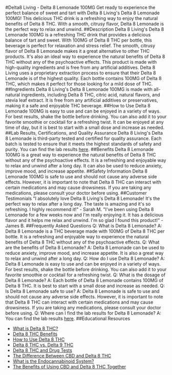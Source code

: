 #Delta8 Living - Delta 8 Lemonade 100MG
Get ready to experience the perfect balance of sweet and tart with Delta 8 Living's Delta 8 Lemonade 100MG! This delicious THC drink is a refreshing way to enjoy the natural benefits of Delta 8 THC. With a smooth, citrusy flavor, Delta 8 Lemonade is the perfect way to relax and unwind.
##Description
Delta 8 Living's Delta 8 Lemonade 100MG is a refreshing THC drink that provides a delicious balance of tart and sweet. With 100MG of Delta 8 THC per bottle, this beverage is perfect for relaxation and stress relief. The smooth, citrusy flavor of Delta 8 Lemonade makes it a great alternative to other THC products. It's also an ideal way to experience the natural benefits of Delta 8 THC without any of the psychoactive effects.
This product is made with high-quality ingredients and is free from any artificial additives. Delta 8 Living uses a proprietary extraction process to ensure that their Delta 8 Lemonade is of the highest quality. Each bottle contains 100MG of Delta 8 THC, which makes it perfect for those looking for a mild dose of THC.
##Ingredients
Delta 8 Living's Delta 8 Lemonade 100MG is made with all-natural ingredients, including Delta 8 THC, citric acid, natural flavors, and stevia leaf extract. It is free from any artificial additives or preservatives, making it a safe and enjoyable THC beverage.
##How to Use
Delta 8 Lemonade 100MG is easy to use and can be enjoyed in a variety of ways. For best results, shake the bottle before drinking. You can also add it to your favorite smoothie or cocktail for a refreshing twist. It can be enjoyed at any time of day, but it is best to start with a small dose and increase as needed.
##Lab Results, Certifications, and Quality Assurance
Delta 8 Living's Delta 8 Lemonade is third-party tested and certified for quality assurance. Each batch is tested to ensure that it meets the highest standards of safety and purity. You can find the lab results [here](link).
##Benefits
Delta 8 Lemonade 100MG is a great way to experience the natural benefits of Delta 8 THC without any of the psychoactive effects. It is a refreshing and enjoyable way to relax and unwind after a long day. It can also be used to reduce anxiety, improve mood, and increase appetite.
##Safety Information
Delta 8 Lemonade 100MG is safe to use and should not cause any adverse side effects. However, it is important to note that Delta 8 THC can interact with certain medications and may cause drowsiness. If you are taking any medications, please consult your doctor before using.
##Customer Testimonials
"I absolutely love Delta 8 Living's Delta 8 Lemonade! It's the perfect way to relax after a long day. The taste is amazing and it's so refreshing. I highly recommend it!" - Sarah M.
"I've been using Delta 8 Lemonade for a few weeks now and I'm really enjoying it. It has a delicious flavor and it helps me relax and unwind. I'm so glad I found this product!" - James B.
##Frequently Asked Questions
Q: What is Delta 8 Lemonade?
A: Delta 8 Lemonade is a THC beverage made with 100MG of Delta 8 THC per bottle. It is a refreshing and enjoyable way to experience the natural benefits of Delta 8 THC without any of the psychoactive effects.
Q: What are the benefits of Delta 8 Lemonade?
A: Delta 8 Lemonade can be used to reduce anxiety, improve mood, and increase appetite. It is also a great way to relax and unwind after a long day.
Q: How do I use Delta 8 Lemonade?
A: Delta 8 Lemonade is easy to use and can be enjoyed in a variety of ways. For best results, shake the bottle before drinking. You can also add it to your favorite smoothie or cocktail for a refreshing twist.
Q: What is the dosage of Delta 8 Lemonade?
A: Each bottle of Delta 8 Lemonade contains 100MG of Delta 8 THC. It is best to start with a small dose and increase as needed.
Q: Is Delta 8 Lemonade safe to use?
A: Delta 8 Lemonade is safe to use and should not cause any adverse side effects. However, it is important to note that Delta 8 THC can interact with certain medications and may cause drowsiness. If you are taking any medications, please consult your doctor before using.
Q: Where can I find the lab results for Delta 8 Lemonade?
A: You can find the lab results [here](link).
##Educational Resources
- [What is Delta 8 THC?](link) 
- [Delta 8 THC Benefits](link) 
- [How to Use Delta 8 THC](link) 
- [Delta 8 THC vs. Delta 9 THC](link) 
- [Delta 8 THC and Drug Tests](link) 
- [The Difference Between CBD and Delta 8 THC](link) 
- [What is the Endocannabinoid System?](link) 
- [The Benefits of Using CBD and Delta 8 THC Together](link)
